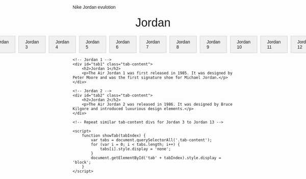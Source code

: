 Nike Jordan evulotion
<html lang="en">
<head>
    <meta charset="UTF-8">
    <meta name="viewport" content="width=device-width, initial-scale=1.0">
    <title>Jordan Shoe Collection</title>
    <link rel="stylesheet" href="https://cdnjs.cloudflare.com/ajax/libs/github-markdown-css/4.0.0/github-markdown.min.css">
    <style>
        body {
            font-family: Arial, sans-serif;
        }
        .header {
            text-align: center;
            font-size: 36px;
            margin-top: 20px;
        }
        .tabs {
            display: flex;
            justify-content: center;
            margin-top: 20px;
        }
        .tab {
            padding: 10px 20px;
            background-color: #f0f0f0;
            border: 1px solid #ccc;
            cursor: pointer;
            margin: 0 5px;
        }
        .tab-content {
            display: none;
            margin-top: 20px;
        }
        .tab-content.active {
            display: block;
        }
    </style>
</head>
<body>
    <div class="header">Jordan</div>
    <div class="tabs">
        <div class="tab" onclick="showTab(1)">Jordan 1</div>
        <div class="tab" onclick="showTab(2)">Jordan 2</div>
        <div class="tab" onclick="showTab(3)">Jordan 3</div>
        <div class="tab" onclick="showTab(4)">Jordan 4</div>
        <div class="tab" onclick="showTab(5)">Jordan 5</div>
        <div class="tab" onclick="showTab(6)">Jordan 6</div>
        <div class="tab" onclick="showTab(7)">Jordan 7</div>
        <div class="tab" onclick="showTab(8)">Jordan 8</div>
        <div class="tab" onclick="showTab(9)">Jordan 9</div>
        <div class="tab" onclick="showTab(10)">Jordan 10</div>
        <div class="tab" onclick="showTab(11)">Jordan 11</div>
        <div class="tab" onclick="showTab(12)">Jordan 12</div>
        <div class="tab" onclick="showTab(13)">Jordan 13</div>
    </div>
    
    <!-- Jordan 1 -->
    <div id="tab1" class="tab-content">
        <h2>Jordan 1</h2>
        <p>The Air Jordan 1 was first released in 1985. It was designed by Peter Moore and was the first signature shoe for Michael Jordan.</p>
    </div>
    
    <!-- Jordan 2 -->
    <div id="tab2" class="tab-content">
        <h2>Jordan 2</h2>
        <p>The Air Jordan 2 was released in 1986. It was designed by Bruce Kilgore and introduced luxurious design elements.</p>
    </div>

    <!-- Repeat similar tab-content divs for Jordan 3 to Jordan 13 -->

    <script>
        function showTab(tabIndex) {
            var tabs = document.querySelectorAll('.tab-content');
            for (var i = 0; i < tabs.length; i++) {
                tabs[i].style.display = 'none';
            }
            document.getElementById('tab' + tabIndex).style.display = 'block';
        }
    </script>
</body>
</html>
